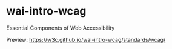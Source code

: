 # wai-intro-wcag
Essential Components of Web Accessibility

Preview: https://w3c.github.io/wai-intro-wcag/standards/wcag/
